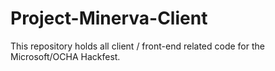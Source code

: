 # Project-Minerva-Client
This repository holds all client / front-end related code for the Microsoft/OCHA Hackfest.
